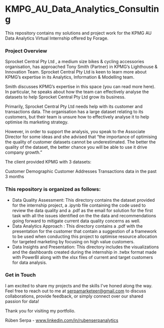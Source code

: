 # KMPG_AU_Data_Analytics_Consulting

This repository contains my solutions and project work for the KPMG AU Data Analytics Virtual Internship offered by Forage.

### Project Overview

Sprocket Central Pty Ltd , a medium size bikes & cycling accessories organisation, has approached Tony Smith (Partner) in KPMG’s Lighthouse & Innovation Team. Sprocket Central Pty Ltd  is keen to learn more about KPMG’s expertise in its Analytics, Information & Modelling team. 

Smith discusses KPMG’s expertise in this space (you can read more here). In particular, he speaks about how the team can effectively analyse the datasets to help Sprocket Central Pty Ltd grow its business.

Primarily, Sprocket Central Pty Ltd needs help with its customer and transactions data. The organisation has a large dataset relating to its customers, but their team is unsure how to effectively analyse it to help optimise its marketing strategy. 

However, in order to support the analysis, you speak to the Associate Director for some ideas and she advised that “the importance of optimising the quality of customer datasets cannot be underestimated. The better the quality of the dataset, the better chance you will be able to use it drive company growth.”

The client provided KPMG with 3 datasets:

Customer Demographic 
Customer Addresses
Transactions data in the past 3 months


### This repository is organized as follows:

- Data Quality Assessment: This directory contains the dataset provided for the internship project, a .ipynb file containing the code used to review the data quality and a .pdf as the email for solution for the first task with all the issues identified on the the data and recommendations going forward to mitigate current data quality concerns as well.
- Data Analytics Approach : This directory contains a .pdf with the presentation for the customer that contain a suggestion of a framework to be used when conducting this project to optimise resource allocation for targeted marketing by focusing on high value customers.
- Data Insights and Presentation: This directory includes the visualizations and the dashboards created during the internship in .twbx format made with PowerBI along with the xlsx files of current and target customers for data analysis.




### Get in Touch

I am excited to share my projects and the skills I've honed along the way. Feel free to reach out to me at serpamarketeer@gmail.com to discuss collaborations, provide feedback, or simply connect over our shared passion for data!

Thank you for visiting my portfolio. 

Rúben Serpa - www.linkedin.com/in/rubenserpanalytics
